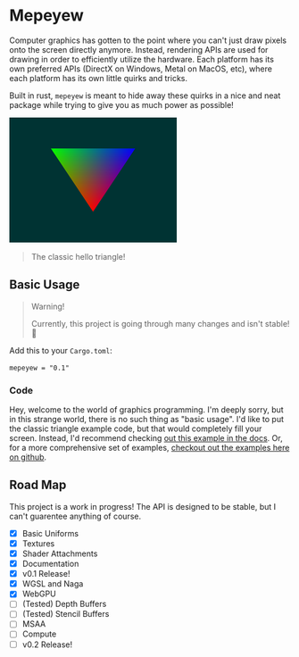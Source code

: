 # Mepeyew

Computer graphics has gotten to the point where you can't just draw pixels onto
the screen directly anymore.
Instead, rendering APIs are used for drawing in order to efficiently utilize the hardware.
Each platform has its own preferred APIs (DirectX on Windows, Metal on
MacOS, etc), where each platform has its own little quirks and tricks.

Built in rust, `mepeyew` is meant to hide away these quirks in a nice and neat package while
trying to give you as much power as possible!

![An image was meant to go here](./images/triangle.png)

> The classic hello triangle!

## Basic Usage

> Warning! 
>
> Currently, this project is going through many changes and isn't stable! 🚧

Add this to your `Cargo.toml`:

```
mepeyew = "0.1"
```

### Code

Hey, welcome to the world of graphics programming.
I'm deeply sorry, but in this strange world, there is no such thing as "basic usage".
I'd like to put the classic triangle example code, but that would completely fill your screen.
Instead, I'd recommend checking [out this example in the docs](https://docs.rs/mepeyew/).
Or, for a more comprehensive set of examples, [checkout out the examples here on github](https://github.com/davnotdev/mepeyew/tree/main/examples).

## Road Map

This project is a work in progress!
The API is designed to be stable, but I can't guarentee anything of course.

- [x] Basic Uniforms
- [x] Textures
- [x] Shader Attachments
- [x] Documentation
- [x] v0.1 Release!
- [x] WGSL and Naga
- [x] WebGPU
- [ ] (Tested) Depth Buffers
- [ ] (Tested) Stencil Buffers
- [ ] MSAA
- [ ] Compute
- [ ] v0.2 Release!
